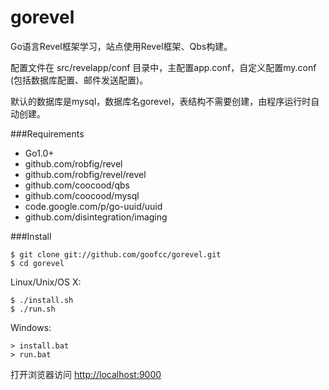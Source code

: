 gorevel
=======

Go语言Revel框架学习，站点使用Revel框架、Qbs构建。

配置文件在 src/revelapp/conf 目录中，主配置app.conf，自定义配置my.conf (包括数据库配置、邮件发送配置)。

默认的数据库是mysql，数据库名gorevel，表结构不需要创建，由程序运行时自动创建。

###Requirements

- Go1.0+
- github.com/robfig/revel
- github.com/robfig/revel/revel
- github.com/coocood/qbs
- github.com/coocood/mysql
- code.google.com/p/go-uuid/uuid
- github.com/disintegration/imaging

###Install

    $ git clone git://github.com/goofcc/gorevel.git
    $ cd gorevel

Linux/Unix/OS X:

    $ ./install.sh
    $ ./run.sh

Windows:

    > install.bat
    > run.bat
    
打开浏览器访问 [http://localhost:9000](http://localhost:9000)

